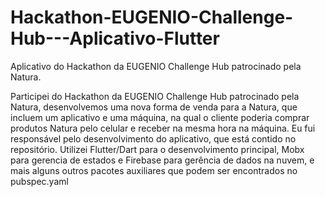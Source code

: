 # Hackathon-EUGENIO-Challenge-Hub---Aplicativo-Flutter
Aplicativo do Hackathon da EUGENIO Challenge Hub patrocinado pela Natura.

Participei do Hackathon da EUGENIO Challenge Hub patrocinado pela Natura, desenvolvemos uma nova forma de venda para a Natura, que incluem um aplicativo e uma máquina, na qual o cliente poderia comprar produtos Natura pelo celular e receber na mesma hora na máquina. Eu fui responsável pelo desenvolvimento do aplicativo, que está contido no repositório. Utilizei Flutter/Dart para o desenvolvimento principal, Mobx para gerencia de estados e Firebase para gerência de dados na nuvem, e mais alguns outros pacotes auxiliares que podem ser encontrados no pubspec.yaml
